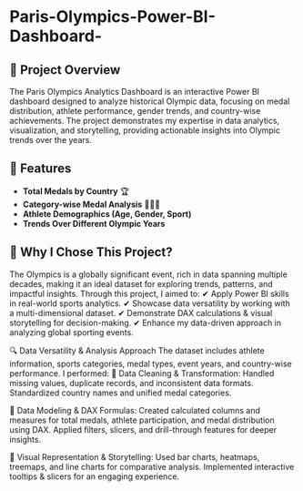 # Paris-Olympics-Power-BI-Dashboard-

## 📌 Project Overview  
The Paris Olympics Analytics Dashboard is an interactive Power BI dashboard designed to analyze historical Olympic data, focusing on medal distribution, athlete performance, gender trends, and country-wise achievements. The project demonstrates my expertise in data analytics, visualization, and storytelling, providing actionable insights into Olympic trends over the years.

## 🚀 Features  
- **Total Medals by Country** 🏆  
- **Category-wise Medal Analysis** 🥇🥈🥉  
- **Athlete Demographics (Age, Gender, Sport)**  
- **Trends Over Different Olympic Years**

## 🎯 Why I Chose This Project?
The Olympics is a globally significant event, rich in data spanning multiple decades, making it an ideal dataset for exploring trends, patterns, and impactful insights. 
Through this project, I aimed to:
✔ Apply Power BI skills in real-world sports analytics.
✔ Showcase data versatility by working with a multi-dimensional dataset.
✔ Demonstrate DAX calculations & visual storytelling for decision-making.
✔ Enhance my data-driven approach in analyzing global sporting events.

🔍 Data Versatility & Analysis Approach
The dataset includes athlete information, sports categories, medal types, event years, and country-wise performance. 
I performed:
🔹 Data Cleaning & Transformation:
  Handled missing values, duplicate records, and inconsistent data formats.
  Standardized country names and unified medal categories.
  
🔹 Data Modeling & DAX Formulas:
  Created calculated columns and measures for total medals, athlete participation, and medal distribution using DAX.
  Applied filters, slicers, and drill-through features for deeper insights.
  
🔹 Visual Representation & Storytelling:
  Used bar charts, heatmaps, treemaps, and line charts for comparative analysis.
  Implemented interactive tooltips & slicers for an engaging experience.




